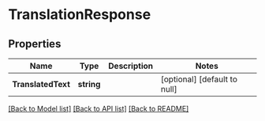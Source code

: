 # TranslationResponse

## Properties
Name | Type | Description | Notes
------------ | ------------- | ------------- | -------------
**TranslatedText** | **string** |  | [optional] [default to null]

[[Back to Model list]](../README.md#documentation-for-models) [[Back to API list]](../README.md#documentation-for-api-endpoints) [[Back to README]](../README.md)

